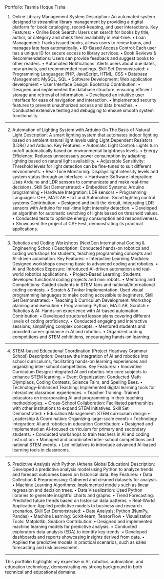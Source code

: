 Portfolio: Tasmia Hoque Tisha
1. Online Library Management System
Description:
An automated system designed to streamline library management by providing a digital platform for book cataloging, record-keeping, and user interactions.
Key Features:
•	Online Book Search: Users can search for books by title, author, or category and check their availability in real-time.
•	Loan Management: Tracks issued books, allows users to renew loans, and manages late fees automatically.
•	ID-Based Access Control: Each user has a unique ID for secure access to library services.
•	Book Reviews & Recommendations: Users can provide feedback and suggest books to other readers.
•	Automated Notifications: Alerts users about due dates, new arrivals, and recommended readings.
Skill Set Demonstrated:
•	Programming Languages: PHP, JavaScript, HTML, CSS
•	Database Management: MySQL, SQL
•	Software Development: Web application development
•	User Interface Design: Bootstrap
Contribution:
•	Designed and implemented the database structure, ensuring efficient storage and retrieval of information.
•	Developed an intuitive user interface for ease of navigation and interaction.
•	Implemented security features to prevent unauthorized access and data breaches.
•	Conducted extensive testing and debugging to ensure smooth system functionality.
________________________________________
2. Automation of Lighting System with Arduino On The Basis of Natural Light
Description:
A smart lighting system that automates indoor lighting based on ambient natural light levels using Light Dependent Resistors (LDRs) and Arduino.
Key Features:
•	Automatic Light Control: Lights turn on/off automatically based on environmental brightness levels.
•	Energy Efficiency: Reduces unnecessary power consumption by adapting lighting based on natural light availability.
•	Adjustable Sensitivity: Threshold levels for light detection can be fine-tuned to suit different environments.
•	Real-Time Monitoring: Displays light intensity levels and system status through an interface.
•	Hardware-Software Integration: Uses Arduino and LDR sensors to communicate and make real-time decisions.
Skill Set Demonstrated:
•	Embedded Systems: Arduino programming
•	Hardware Integration: LDR sensors
•	Programming Languages: C++, MATLAB
•	IoT and Automation: Smart lighting control systems
Contribution:
•	Designed and built the circuit, integrating LDR sensors with Arduino for real-time light intensity detection.
•	Developed an algorithm for automatic switching of lights based on threshold values.
•	Conducted tests to optimize energy consumption and responsiveness.
•	Showcased the project at CSE Fest, demonstrating its practical applications.
________________________________________
3. Robotics and Coding Workshops (NextGen International Coding & Engineering School)
Description:
Conducted hands-on robotics and coding workshops for students, teaching programming concepts and AI-driven automation.
Key Features:
•	Interactive Learning Modules: Designed workshops covering basic to advanced coding and robotics.
•	AI and Robotics Exposure: Introduced AI-driven automation and real-world robotics applications.
•	Project-Based Learning: Students developed functional coding projects and mini robots.
•	Mentoring and Competitions: Guided students in STEM fairs and national/international coding contests.
•	Scratch & Tynker Implementation: Used visual programming languages to make coding accessible to beginners.
Skill Set Demonstrated:
•	Teaching & Curriculum Development: Workshop planning and execution
•	Programming: Python, MATLAB, Scratch
•	Robotics & AI: Hands-on experience with AI-based automation
Contribution:
•	Developed structured lesson plans covering different levels of coding proficiency.
•	Conducted engaging and interactive sessions, simplifying complex concepts.
•	Mentored students and provided career guidance in AI and robotics.
•	Organized coding competitions and STEM exhibitions, encouraging hands-on learning.
________________________________________
4. STEM-based Educational Coordination (Project Headway Grammar School)
Description:
Oversaw the integration of AI and robotics into school curriculums, facilitating hands-on learning experiences and organizing inter-school competitions.
Key Features:
•	Innovative Curriculum Design: Integrated AI and robotics into core subjects to enhance STEM learning.
•	Event Organization: Conducted Math Olympiads, Coding Contests, Science Fairs, and Spelling Bees.
•	Technology-Enhanced Teaching: Implemented digital learning tools for interactive classroom experiences.
•	Teacher Training: Trained educators on incorporating AI and programming in their teaching methodologies.
•	Cross-School Collaboration: Facilitated partnerships with other institutions to expand STEM initiatives.
Skill Set Demonstrated:
•	Education Management: STEM curriculum design
•	Leadership & Coordination: Organizing large-scale events
•	Technology Integration: AI and robotics in education
Contribution:
•	Designed and implemented an AI-focused curriculum for primary and secondary students.
•	Conducted workshops to train teachers in AI and coding instruction.
•	Managed and coordinated inter-school competitions and national STEM events.
•	Led initiatives to introduce advanced AI-based learning tools in classrooms.
________________________________________
5. Predictive Analysis with Python (Athena Global Education)
Description:
Developed a predictive analysis model using Python to analyze trends and forecast outcomes based on historical data.
Key Features:
•	Data Collection & Preprocessing: Gathered and cleaned datasets for analysis.
•	Machine Learning Algorithms: Implemented models such as linear regression and decision trees.
•	Data Visualization: Used Python libraries to generate insightful charts and graphs.
•	Trend Forecasting: Predicted future trends based on historical data patterns.
•	Real-World Application: Applied predictive models to business and research scenarios.
Skill Set Demonstrated:
•	Data Analysis: Python (NumPy, Pandas)
•	Machine Learning: Scikit-learn, TensorFlow
•	Visualization Tools: Matplotlib, Seaborn
Contribution:
•	Designed and implemented machine learning models for predictive analysis.
•	Conducted exploratory data analysis (EDA) to identify key trends.
•	Developed dashboards and reports showcasing insights derived from data.
•	Applied the predictive models in practical scenarios, such as sales forecasting and risk assessment.
________________________________________
This portfolio highlights my expertise in AI, robotics, automation, and education technology, demonstrating my strong background in both technical and educational domains.

